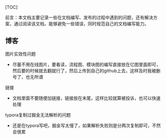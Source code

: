 [TOC]

前言：本文档主要记录一些在文档编写、发布的过程中遇到的问题，还有解决方案，通过阅读该文档，能够避免一些错误，同时规范自己的文档编写能力。

## 博客

图片实效性问题

- 尽量不用在线图片，要看读，流程图、模块图的编写直接放在亿图里面即可，然后要的时候就去翻就行了，然后上传到自己的github上去，这样及时我被删号了，也无所谓

链接

- 文档里面不要随便加链接，链接放在末尾，这样比较就算被投诉，也可以快速处理

typora复制过掘金无法解析的问题

- 还是在typora写吧，掘金写太慢了，如果解析失败则是分两次复制即可，不然会很累

